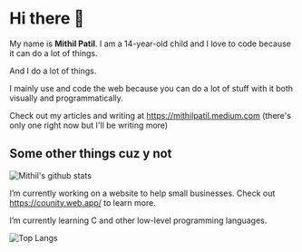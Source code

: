 # Hi there 👋
My name is **Mithil Patil**. I am a 14-year-old child and I love to code because it can do a lot of things.

And I do a lot of things.

I mainly use and code the web because you can do a lot of stuff with it both visually and programmatically.

Check out my articles and writing at https://mithilpatil.medium.com (there's only one right now but I'll be writing more)

## Some other things cuz y not
![Mithil's github stats](https://github-readme-stats.vercel.app/api?username=mithilp&count_private=true&theme=tokyonight&show_icons=true&hide=prs,issues)

I’m currently working on a website to help small businesses. Check out https://counity.web.app/ to learn more.

I’m currently learning C and other low-level programming languages.

![Top Langs](https://github-readme-stats.vercel.app/api/top-langs/?username=mithilp)
